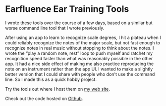 # Earfluence Ear Training Tools

I wrote these tools over the course of a few days, based on a similar but worse command line tool that I wrote previously.

After using an app to learn to recognize scale degrees, I hit a plateau when I could reliably recognize the notes of the major scale, but not fast enough to recognize notes in real music without stopping to think about the notes. I wrote the “play a random note, rest” loop to push myself and ratchet my recognition speed faster than what was reasonably possible in the other app. It had a nice side effect of making me also practice reproducing the note on an instrument rather than the app UI. I wanted to make a slightly better version that I could share with people who don't use the command line. So I made this as a quick hobby project.

Try the tools out where I host them on [my web site](https://willghatch.net/earfluence/).

Check out the code hosted on [Github](https://github.com/willghatch/earfluence-ear-training-tools).
